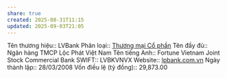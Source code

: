 ```yaml
---
share: true
created: 2025-08-31T11:15
updated: 2025-09-03T21:05
---
```

Tên thương hiệu:: LVBank
Phân loại:: [Thương mại Cổ phần](Th%C6%B0%C6%A1ng%20m%E1%BA%A1i%20C%E1%BB%95%20ph%E1%BA%A7n.md)
Tên đầy đủ:: Ngân hàng TMCP Lộc Phát Việt Nam
Tên tiếng Anh:: Fortune Vietnam Joint Stock Commercial Bank
SWIFT:: LVBKVNVX
Website:: [lpbank.com.vn](lpbank.com.vn)
Ngày thành lập:: 28/03/2008
Vốn điều lệ (tỷ đồng):: 29,873.00
